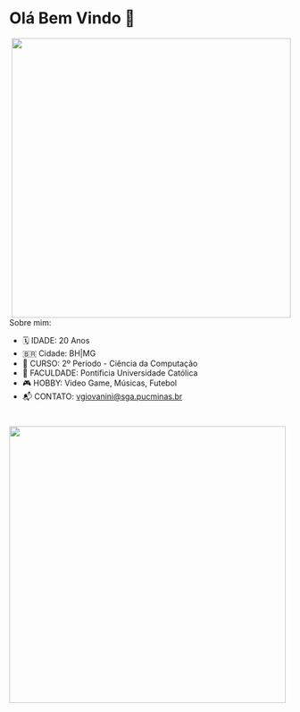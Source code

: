 

<h1> Olá Bem Vindo 👋 </h1>

<img src="https://i.imgur.com/Foo0Vzp.png" width="500px" align="right"></h2>

<!--
**viniciushgiovanini/viniciushgiovanini** is a ✨ _special_ ✨ repository because its `README.md` (this file) appears on your GitHub profile.-->



Sobre mim:

- 🗓 IDADE: 20 Anos
- 🇧🇷 Cidade: BH|MG
- 📖 CURSO: 2º Periodo - Ciência da Computação
- 📌 FACULDADE: Pontíficia Universidade Católica
- 🎮 HOBBY: Video Game, Músicas, Futebol
- 📬 CONTATO: vgiovanini@sga.pucminas.br 


<h1></h1>

<td><img width="495px" align="left" src="https://github-readme-stats.vercel.app/api?username=viniciushgiovanini&theme=buefy"/>




